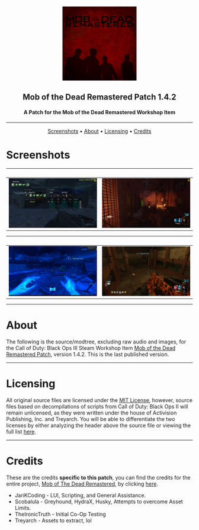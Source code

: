 <p align="center"><img src="images/icon.png" width="200"></p> 
<h2 align="center"><b>Mob of the Dead Remastered Patch 1.4.2</b></h2>
<h4 align="center">A Patch for the Mob of the Dead Remastered Workshop Item</h4>
<hr>
<p align="center">
    <a href="#screenshots">Screenshots</a> &bull; 
    <a href="#about">About</a> &bull;
    <a href="#licensing">Licensing</a> &bull;
    <a href="#credits">Credits</a>
</p>

# Screenshots
⠀                    |  ⠀
:---------------------------:|:---------------------------:
![](images/screen2.jpg)     | ![](images/screen3.jpg)

⠀                      |  ⠀
:---------------------------:|:---------------------------:
![](images/screen1.jpg)     | ![](images/screen4.jpg)

<hr>

# About
The following is the source/modtree, excluding raw audio and images, for the Call of Duty: Black Ops III Steam Workshop Item [Mob of the Dead Remastered Patch](https://steamcommunity.com/sharedfiles/filedetails/?id=1725568279), version 1.4.2. This is the last published version.

<hr>

# Licensing
All original source files are licensed under the [MIT License](https://opensource.org/licenses/MIT), however, source files based on decompilations of scripts from Call of Duty: Black Ops II will remain unlicensed, as they were written under the house of Activision Publishing, Inc. and Treyarch. You will be able to differentiate the two licenses by either analyzing the header above the source file or viewing the full list [here](licensed_scripts.txt).

<hr>

# Credits

These are the credits **specific to this patch**, you can find the credits for the entire project, [Mob of The Dead Remastered](https://steamcommunity.com/workshop/filedetails/?id=1128166280), by clicking [here](extended_credits.txt).
<ul>
    <li>JariKCoding - LUI, Scripting, and General Assistance.</li>
    <li>Scobalula - Greyhound, HydraX, Husky, Attempts to overcome Asset Limits.</li>
    <li>TheIronicTruth - Initial Co-Op Testing</li>
    <li>Treyarch - Assets to extract, lol</li>
</ul>